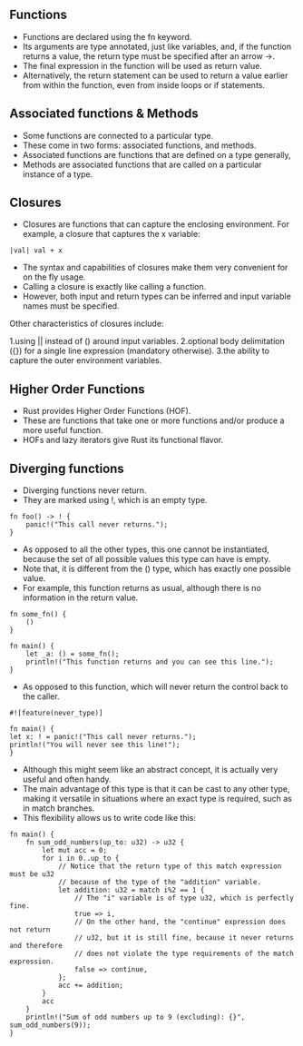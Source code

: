 ## Functions

- Functions are declared using the fn keyword.
- Its arguments are type annotated, just like variables, and, if the function returns a value, the return type must be
  specified after an arrow ->.
- The final expression in the function will be used as return value.
- Alternatively, the return statement can be used to return a value earlier from within the function, even from inside
  loops or if statements.

## Associated functions & Methods

- Some functions are connected to a particular type.
- These come in two forms: associated functions, and methods.
- Associated functions are functions that are defined on a type generally,
- Methods are associated functions that are called on a particular instance of a type.

## Closures

- Closures are functions that can capture the enclosing environment. For example, a closure that captures the x
  variable:

```
|val| val + x
```

- The syntax and capabilities of closures make them very convenient for on the fly usage.
- Calling a closure is exactly like calling a function.
- However, both input and return types can be inferred and input variable names must be specified.

Other characteristics of closures include:

1.using || instead of () around input variables.
2.optional body delimitation ({}) for a single line expression (mandatory otherwise).
3.the ability to capture the outer environment variables.

## Higher Order Functions

- Rust provides Higher Order Functions (HOF).
- These are functions that take one or more functions and/or produce a more useful function.
- HOFs and lazy iterators give Rust its functional flavor.

## Diverging functions
- Diverging functions never return. 
- They are marked using !, which is an empty type.
```
fn foo() -> ! {
    panic!("This call never returns.");
}
```
- As opposed to all the other types, this one cannot be instantiated, because the set of all possible values this type can have is empty.
- Note that, it is different from the () type, which has exactly one possible value.
- For example, this function returns as usual, although there is no information in the return value.

```
fn some_fn() {
    ()
}

fn main() {
    let _a: () = some_fn();
    println!("This function returns and you can see this line.");
}
```
- As opposed to this function, which will never return the control back to the caller.
```
#![feature(never_type)]

fn main() {
let x: ! = panic!("This call never returns.");
println!("You will never see this line!");
}
```

- Although this might seem like an abstract concept, it is actually very useful and often handy.
- The main advantage of this type is that it can be cast to any other type, making it versatile in situations where an exact type is required, such as in match branches.
- This flexibility allows us to write code like this:

```
fn main() {
    fn sum_odd_numbers(up_to: u32) -> u32 {
        let mut acc = 0;
        for i in 0..up_to {
            // Notice that the return type of this match expression must be u32
            // because of the type of the "addition" variable.
            let addition: u32 = match i%2 == 1 {
                // The "i" variable is of type u32, which is perfectly fine.
                true => i,
                // On the other hand, the "continue" expression does not return
                // u32, but it is still fine, because it never returns and therefore
                // does not violate the type requirements of the match expression.
                false => continue,
            };
            acc += addition;
        }
        acc
    }
    println!("Sum of odd numbers up to 9 (excluding): {}", sum_odd_numbers(9));
}
```
